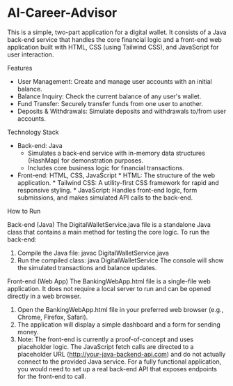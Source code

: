 # AI-Career-Advisor
This is a simple, two-part application for a digital wallet. It consists of a Java back-end service that handles the core financial logic and a front-end web application built with HTML, CSS (using Tailwind CSS), and JavaScript for user interaction.

Features
 * User Management: Create and manage user accounts with an initial balance.
 * Balance Inquiry: Check the current balance of any user's wallet.
 * Fund Transfer: Securely transfer funds from one user to another.
 * Deposits & Withdrawals: Simulate deposits and withdrawals to/from user accounts.

Technology Stack
 * Back-end: Java
   * Simulates a back-end service with in-memory data structures (HashMap) for    demonstration purposes.
   * Includes core business logic for financial transactions.
 * Front-end: HTML, CSS, JavaScript
        * HTML: The structure of the web application.
        * Tailwind CSS: A utility-first CSS framework for rapid and responsive styling.
        * JavaScript: Handles front-end logic, form submissions, and makes simulated API calls to the back-end.

How to Run

Back-end (Java)
The DigitalWalletService.java file is a standalone Java class that contains a main method for testing the core logic. To run the back-end:
   1. Compile the Java file:
        javac DigitalWalletService.java
   2. Run the compiled class:
        java DigitalWalletService
        The console will show the simulated transactions and balance updates.

Front-end (Web App)
The BankingWebApp.html file is a single-file web application. It does not require a local server to run and can be opened directly in a web browser.

 1. Open the BankingWebApp.html file in your preferred web browser (e.g., Chrome, Firefox, Safari).
 2. The application will display a simple dashboard and a form for sending money.
 3. Note: The front-end is currently a proof-of-concept and uses placeholder logic. The JavaScript fetch calls are directed to a placeholder URL (http://your-java-backend-api.com) and do not actually connect to the provided Java service. For a fully functional application, you would need to set up a real back-end API that exposes endpoints for the front-end to call.
